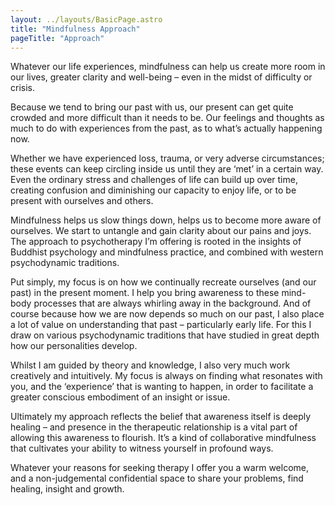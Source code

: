 ```yaml
---
layout: ../layouts/BasicPage.astro
title: "Mindfulness Approach"
pageTitle: "Approach"
---
```


Whatever our life experiences, mindfulness can help us create more room in our lives, greater clarity and well-being – even in the midst of difficulty or crisis.

Because we tend to bring our past with us, our present can get quite crowded and more difficult than it needs to be. Our feelings and thoughts as much to do with experiences from the past, as to what’s actually happening now.

Whether we have experienced loss, trauma, or very adverse circumstances; these events can keep circling inside us until they are ‘met’ in a certain way. Even the ordinary stress and challenges of life can build up over time, creating confusion and diminishing our capacity to enjoy life, or to be present with ourselves and others.

Mindfulness helps us slow things down, helps us to become more aware of ourselves. We start to untangle and gain clarity about our pains and joys. The approach to psychotherapy I’m offering is rooted in the insights of Buddhist psychology and mindfulness practice, and combined with western psychodynamic traditions.

Put simply, my focus is on how we continually recreate ourselves (and our past) in the present moment. I help you bring awareness to these mind-body processes that are always whirling away in the background. And of course because how we are now depends so much on our past, I also place a lot of value on understanding that past – particularly early life. For this I draw on various psychodynamic traditions that have studied in great depth how our personalities develop.

Whilst I am guided by theory and knowledge, I also very much work creatively and intuitively. My focus is always on finding what resonates with you, and the ‘experience’ that is wanting to happen, in order to facilitate a greater conscious embodiment of an insight or issue.

Ultimately my approach reflects the belief that awareness itself is deeply healing – and presence in the therapeutic relationship is a vital part of allowing this awareness to flourish. It’s a kind of collaborative mindfulness that cultivates your ability to witness yourself in profound ways.

Whatever your reasons for seeking therapy I offer you a warm welcome, and a non-judgemental confidential space to share your problems, find healing, insight and growth.